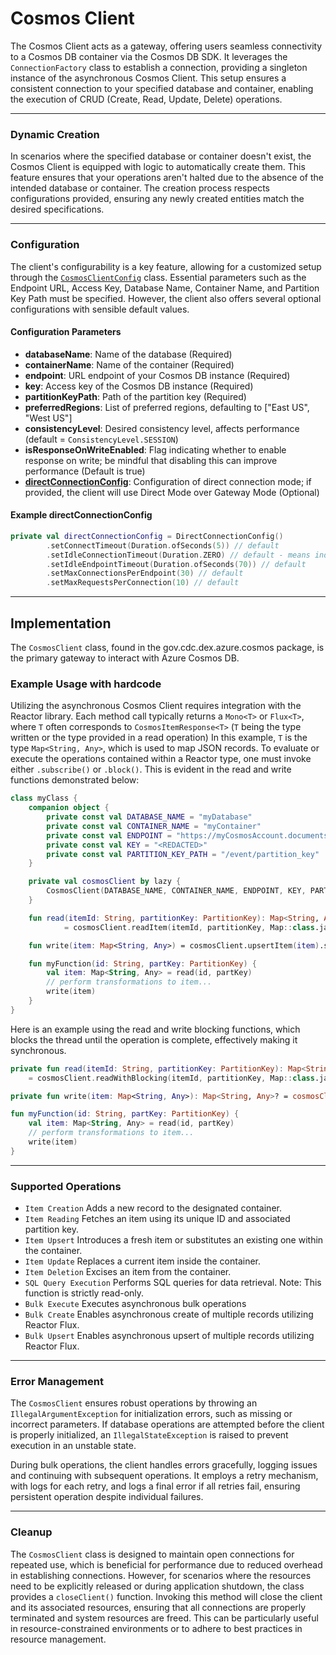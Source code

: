 # Cosmos Client
The Cosmos Client acts as a gateway, offering users seamless connectivity to a Cosmos DB container via the Cosmos DB SDK. It leverages the `ConnectionFactory` class to establish a connection, providing a singleton instance of the asynchronous Cosmos Client. This setup ensures a consistent connection to your specified database and container, enabling the execution of CRUD (Create, Read, Update, Delete) operations.

---

### Dynamic Creation
In scenarios where the specified database or container doesn't exist, the Cosmos Client is equipped with logic to automatically create them. This feature ensures that your operations aren't halted due to the absence of the intended database or container. The creation process respects configurations provided, ensuring any newly created entities match the desired specifications.

---

### Configuration

The client's configurability is a key feature, allowing for a customized setup through the [`CosmosClientConfig`](#cosmosclientconfig-class) class. Essential parameters such as the Endpoint URL, Access Key, Database Name, Container Name, and Partition Key Path must be specified. However, the client also offers several optional configurations with sensible default values.

#### Configuration Parameters

- **databaseName**: Name of the database (Required)
- **containerName**: Name of the container (Required)
- **endpoint**: URL endpoint of your Cosmos DB instance (Required)
- **key**: Access key of the Cosmos DB instance (Required)
- **partitionKeyPath**: Path of the partition key (Required)
- **preferredRegions**: List of preferred regions, defaulting to ["East US", "West US"]
- **consistencyLevel**: Desired consistency level, affects performance (default = `ConsistencyLevel.SESSION`)
- **isResponseOnWriteEnabled**: Flag indicating whether to enable response on write; be mindful that disabling this can improve performance (Default is true)
- **[directConnectionConfig](https://azuresdkdocs.blob.core.windows.net/$web/java/azure-cosmos/4.51.0/com/azure/cosmos/DirectConnectionConfig.html)**: Configuration of direct connection mode; if provided, the client will use Direct Mode over Gateway Mode (Optional)

#### Example directConnectionConfig

```kotlin
private val directConnectionConfig = DirectConnectionConfig()
        .setConnectTimeout(Duration.ofSeconds(5)) // default
        .setIdleConnectionTimeout(Duration.ZERO) // default - means indefinate
        .setIdleEndpointTimeout(Duration.ofSeconds(70)) // default
        .setMaxConnectionsPerEndpoint(30) // default
        .setMaxRequestsPerConnection(10) // default
```

---

## Implementation
The `CosmosClient` class, found in the gov.cdc.dex.azure.cosmos package, is the primary gateway to interact with Azure Cosmos DB.

### Example Usage with hardcode
Utilizing the asynchronous Cosmos Client requires integration with the Reactor library. Each method call typically returns a `Mono<T>` or `Flux<T>`, where `T` often corresponds to `CosmosItemResponse<T>` (`T` being the type written or the type provided in a read operation) In this example, `T` is the type `Map<String, Any>`, which is used to map JSON records. To evaluate or execute the operations contained within a Reactor type, one must invoke either `.subscribe()` or `.block()`. This is evident in the read and write functions demonstrated below:

```kotlin
class myClass {
    companion object {
        private const val DATABASE_NAME = "myDatabase"
        private const val CONTAINER_NAME = "myContainer"
        private const val ENDPOINT = "https://myCosmosAccount.documents.azure.com:443/"
        private const val KEY = "<REDACTED>"
        private const val PARTITION_KEY_PATH = "/event/partition_key"
    }

    private val cosmosClient by lazy {
        CosmosClient(DATABASE_NAME, CONTAINER_NAME, ENDPOINT, KEY, PARTITION_KEY_PATH)
    }

    fun read(itemId: String, partitionKey: PartitionKey): Map<String, Any>
            = cosmosClient.readItem(itemId, partitionKey, Map::class.java).block()?.item as Map<String, Any>

    fun write(item: Map<String, Any>) = cosmosClient.upsertItem(item).subscribe()

    fun myFunction(id: String, partKey: PartitionKey) {
        val item: Map<String, Any> = read(id, partKey)
        // perform transformations to item...
        write(item)
    }
}
```
Here is an example using the read and write blocking functions, which blocks the thread until the operation is complete, effectively making it synchronous.
```kotlin
private fun read(itemId: String, partitionKey: PartitionKey): Map<String, Any>
	= cosmosClient.readWithBlocking(itemId, partitionKey, Map::class.java) as Map<String, Any>

private fun write(item: Map<String, Any>): Map<String, Any>? = cosmosClient.upsertWithBlocking(item)

fun myFunction(id: String, partKey: PartitionKey) {
    val item: Map<String, Any> = read(id, partKey)
    // perform transformations to item...
    write(item)
}
```

---

### Supported Operations
- `Item Creation` Adds a new record to the designated container.
- `Item Reading` Fetches an item using its unique ID and associated partition key.
- `Item Upsert` Introduces a fresh item or substitutes an existing one within the container.
- `Item Update` Replaces a current item inside the container.
- `Item Deletion` Excises an item from the container.
- `SQL Query Execution` Performs SQL queries for data retrieval. Note: This function is strictly read-only.
- `Bulk Execute` Executes asynchronous bulk operations
- `Bulk Create` Enables asynchronous create of multiple records utilizing Reactor Flux.
- `Bulk Upsert` Enables asynchronous upsert of multiple records utilizing Reactor Flux.

---

### Error Management

The `CosmosClient` ensures robust operations by throwing an `IllegalArgumentException` for initialization errors, such as missing or incorrect parameters. If database operations are attempted before the client is properly initialized, an `IllegalStateException` is raised to prevent execution in an unstable state.

During bulk operations, the client handles errors gracefully, logging issues and continuing with subsequent operations. It employs a retry mechanism, with logs for each retry, and logs a final error if all retries fail, ensuring persistent operation despite individual failures.

---

### Cleanup

The `CosmosClient` class is designed to maintain open connections for repeated use, which is beneficial for performance due to reduced overhead in establishing connections. However, for scenarios where the resources need to be explicitly released or during application shutdown, the class provides a `closeClient()` function. Invoking this method will close the client and its associated resources, ensuring that all connections are properly terminated and system resources are freed. This can be particularly useful in resource-constrained environments or to adhere to best practices in resource management.